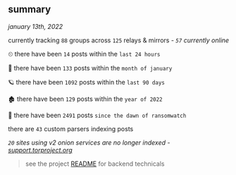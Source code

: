
## summary
_january 13th, 2022_

currently tracking `88` groups across `125` relays & mirrors - _`57` currently online_

⏲ there have been `14` posts within the `last 24 hours`

🦈 there have been `133` posts within the `month of january`

🪐 there have been `1092` posts within the `last 90 days`

🏚 there have been `129` posts within the `year of 2022`

🦕 there have been `2491` posts `since the dawn of ransomwatch`

there are `43` custom parsers indexing posts

_`20` sites using v2 onion services are no longer indexed - [support.torproject.org](https://support.torproject.org/onionservices/v2-deprecation/)_

> see the project [README](https://github.com/thetanz/ransomwatch#ransomwatch--) for backend technicals
